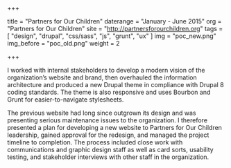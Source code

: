 +++

title = "Partners for Our Children"
daterange = "January - June 2015"
org = "Partners for Our Children"
site = "http://partnersforourchildren.org"
tags = [
	"design",
	"drupal",
	"css/sass",
	"js",
	"grunt",
	"ux"
]
img = "poc_new.png"
img_before = "poc_old.png"
weight = 2

+++

I worked with internal stakeholders to develop a modern vision of the organization’s website and brand, then overhauled the information architecture and produced a new Drupal theme in compliance with Drupal 8 coding standards. The theme is also responsive and uses Bourbon and Grunt for easier-to-navigate stylesheets.

The previous website had long since outgrown its design and was presenting serious maintenance issues to the organization. I therefore presented a plan for developing a new website to Partners for Our Children leadership, gained approval for the redesign, and managed the project timeline to completion. The process included close work with communications and graphic design staff as well as card sorts, usability testing, and stakeholder interviews with other staff in the organization.